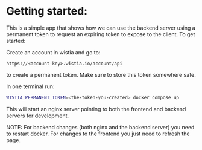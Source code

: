 # Getting started:

This is a simple app that shows how we can use the backend server using a permanent token to request
an expiring token to expose to the client. To get started:

Create an account in wistia and go to:

`https://<account-key>.wistia.io/account/api`

to create a permanent token. Make sure to store this token somewhere safe.

In one terminal run:

```sh
WISTIA_PERMANENT_TOKEN=<the-token-you-created> docker compose up
```

This will start an nginx server pointing to both the frontend and backend
servers for development.

NOTE: For backend changes (both nginx and the backend server) you need to
restart docker. For changes to the frontend you just need to refresh the page.
